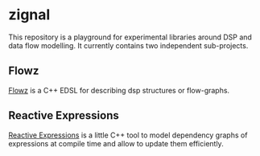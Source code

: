 # zignal

This repository is a playground for experimental libraries around DSP
and data flow modelling. It currently contains two independent sub-projects.

## Flowz

[Flowz](flowz/README.md) is a C++ EDSL for describing dsp structures or flow-graphs.


## Reactive Expressions

[Reactive Expressions](reactive_equations/README.md) is a little C++ tool to model
dependency graphs of expressions at compile time and allow to update them efficiently.
